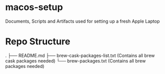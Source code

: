 # macos-setup
Documents, Scripts and Artifacts used for setting up a fresh Apple Laptop

# Repo Structure

.
├── README.md
├── brew-cask-packages-list.txt (Contains all brew cask packages needed)
└── brew-packages.txt (Contains all brew packages needed)
